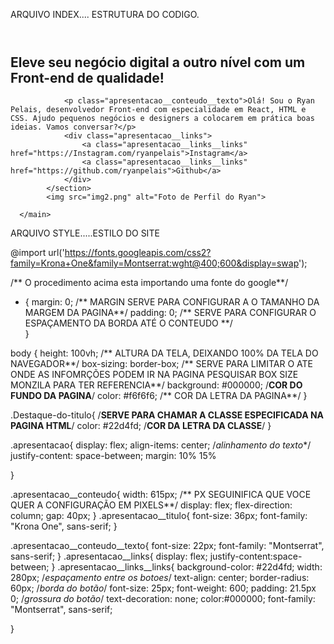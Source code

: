 ARQUIVO INDEX.... ESTRUTURA DO CODIGO.


<!DOCTYPE html>
<html lang="pt-br">  <!--LINGUAGEM DA PAGINA-->
<head>
    <meta charset="UTF-8">
    <meta name="viewport" content="width=device-width, initial-scale=1.0">
    <title>Portfólio</title>
    <link rel="stylesheet" href="style.css">  <!-- SERVE PARA LINKAR A PAGINA HML COM A CSS-->
</head>
<body>
      <header></header>
      <main class="apresentacao">
            <section class="apresentacao__conteudo">
                <h1 class="apresentacao__titulo">Eleve seu negócio digital a outro nível <strong class="Destaque-do-titulo"> com um Front-end de qualidade!</strong> </h1> <!--ADCIONAR O CLASS NO STRONG PARA ESPECIFICAR O LOCAL QUE SERA EDITADO-->

                <p class="apresentacao__conteudo__texto">Olá! Sou o Ryan Pelais, desenvolvedor Front-end com especialidade em React, HTML e CSS. Ajudo pequenos negócios e designers a colocarem em prática boas ideias. Vamos conversar?</p>
                <div class="apresentacao__links">
                    <a class="apresentacao__links__links" href="https://Instagram.com/ryanpelais">Instagram</a>
                    <a class="apresentacao__links__links" href="https://github.com/ryanpelais">Github</a>
                </div>
            </section>
            <img src="img2.png" alt="Foto de Perfil do Ryan">

      </main>
</body>
</html>


ARQUIVO STYLE.....ESTILO DO SITE

 @import url('https://fonts.googleapis.com/css2?family=Krona+One&family=Montserrat:wght@400;600&display=swap'); 

/** O procedimento acima esta importando uma fonte do google**/

* { 
    margin: 0;    /** MARGIN SERVE PARA CONFIGURAR A O TAMANHO DA MARGEM DA PAGINA**/
    padding: 0;   /** SERVE PARA CONFIGURAR O ESPAÇAMENTO DA BORDA ATÉ O CONTEUDO **/   
}

body {
    height: 100vh; /** ALTURA DA TELA, DEIXANDO 100% DA TELA DO NAVEGADOR**/
    box-sizing: border-box; /** SERVE PARA LIMITAR O ATE ONDE AS INFOMRÇÕES PODEM IR NA PAGINA PESQUISAR BOX SIZE MONZILA PARA TER REFERENCIA**/
    background: #000000; /**COR DO FUNDO DA PAGINA**/
    color: #f6f6f6; /** COR DA LETRA DA PAGINA**/
}

.Destaque-do-titulo{   /**SERVE PARA CHAMAR A CLASSE ESPECIFICADA NA PAGINA HTML**/
    color: #22d4fd; /**COR DA LETRA DA CLASSE**/
}

.apresentacao{
     display: flex;
     align-items: center; /*alinhamento do texto**/
     justify-content: space-between;
     margin: 10% 15% 
     
}

.apresentacao__conteudo{
    width: 615px;  /** PX SEGUINIFICA QUE VOCE QUER A CONFIGURAÇÃO EM PIXELS**/
    display: flex;
    flex-direction: column;
    gap: 40px;
}
.apresentacao__titulo{
    font-size: 36px;
    font-family: "Krona One", sans-serif;
}

.apresentacao__conteudo__texto{
    font-size: 22px;
    font-family:  "Montserrat", sans-serif;
}
.apresentacao__links{
    display: flex;
    justify-content:space-between;
}
.apresentacao__links__links{
    background-color: #22d4fd;
    width: 280px; /*espaçamento entre os botoes*/
    text-align: center;
    border-radius: 60px; /*borda do botão*/
    font-size: 25px;
    font-weight: 600;
    padding: 21.5px 0;  /*grossura do botão*/
    text-decoration: none;
    color:#000000;
    font-family:  "Montserrat", sans-serif;
    
}




